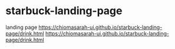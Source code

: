 # starbuck-landing-page
landing page
https://chiomasarah-ui.github.io/starbuck-landing-page/drink.html
https://chiomasarah-ui.github.io/starbuck-landing-page/drink.html
